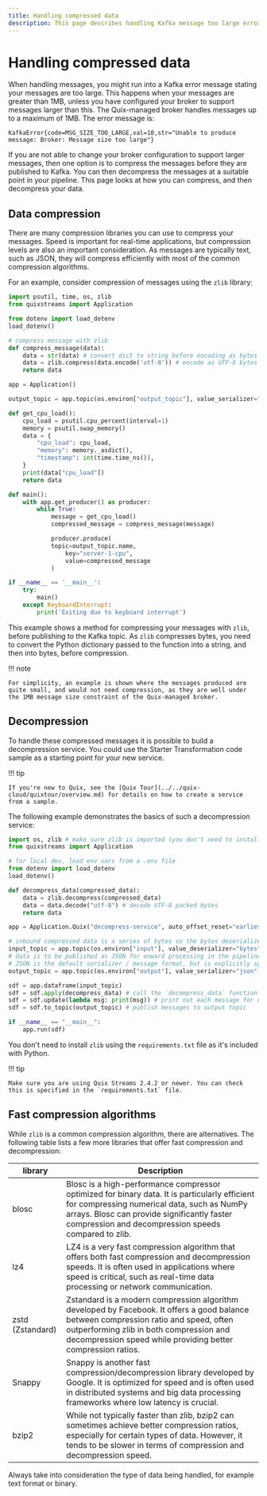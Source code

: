 ```yaml
---
title: Handling compressed data
description: This page describes handling Kafka message too large errors, and how to compress, and decompress data to work around this issue.
---
```


# Handling compressed data

When handling messages, you might run into a Kafka error message stating your messages are too large. This happens when your messages are greater than 1MB, unless you have configured your broker to support messages larger than this. The Quix-managed broker handles messages up to a maximum of 1MB. The error message is:

```
KafkaError{code=MSG_SIZE_TOO_LARGE,val=10,str="Unable to produce message: Broker: Message size too large"}
```

If you are not able to change your broker configuration to support larger messages, then one option is to compress the messages before they are published to Kafka. You can then decompress the messages at a suitable point in your pipeline. This page looks at how you can compress, and then decompress your data.

## Data compression

There are many compression libraries you can use to compress your messages. Speed is important for real-time applications, but compression levels are also an important consideration. As messages are typically text, such as JSON, they will compress efficiently with most of the common compression algorithms.

For an example, consider compression of messages using the `zlib` library:

``` python
import psutil, time, os, zlib
from quixstreams import Application

from dotenv import load_dotenv
load_dotenv()

# compress message with zlib
def compress_message(data):
    data = str(data) # convert dict to string before encoding as bytes
    data = zlib.compress(data.encode('utf-8')) # encode as UTF-8 bytes and compress
    return data

app = Application()

output_topic = app.topic(os.environ["output_topic"], value_serializer="bytes")

def get_cpu_load():
    cpu_load = psutil.cpu_percent(interval=1)
    memory = psutil.swap_memory()
    data = {
        "cpu_load": cpu_load,
        "memory": memory._asdict(),
        "timestamp": int(time.time_ns()),
    }
    print(data["cpu_load"])
    return data

def main():
    with app.get_producer() as producer:
        while True:                
            message = get_cpu_load()
            compressed_message = compress_message(message)

            producer.produce(
            topic=output_topic.name,
                key="server-1-cpu",
                value=compressed_message
            )

if __name__ == '__main__':
    try:
        main()
    except KeyboardInterrupt:
        print('Exiting due to keyboard interrupt')
```

This example shows a method for compressing your messages with `zlib`, before publishing to the Kafka topic. As `zlib` compresses bytes, you need to convert the Python dictionary passed to the function into a string, and then into bytes, before compression.

!!! note

    For simplicity, an example is shown where the messages produced are quite small, and would not need compression, as they are well under the 1MB message size constraint of the Quix-managed broker.

## Decompression

To handle these compressed messages it is possible to build a decompression service. You could use the Starter Transformation code sample as a starting point for your new service.

!!! tip

    If you're new to Quix, see the [Quix Tour](../../quix-cloud/quixtour/overview.md) for details on how to create a service from a sample.

The following example demonstrates the basics of such a decompression service:

``` python
import os, zlib # make sure zlib is imported (you don't need to install it though)
from quixstreams import Application

# for local dev, load env vars from a .env file
from dotenv import load_dotenv
load_dotenv()

def decompress_data(compressed_data):
    data = zlib.decompress(compressed_data)
    data = data.decode("utf-8") # decode UTF-8 packed bytes
    return data

app = Application.Quix("decompress-service", auto_offset_reset="earliest")

# inbound compressed data is a series of bytes so the bytes deserializer is used for this topic
input_topic = app.topic(os.environ["input"], value_deserializer="bytes")
# data is to be published as JSON for onward processing in the pipeline.
# JSON is the default serializer / message format, but is explicitly specified here for clarity
output_topic = app.topic(os.environ["output"], value_serializer="json")

sdf = app.dataframe(input_topic)
sdf = sdf.apply(decompress_data) # call the `decompress_data` function for each message
sdf = sdf.update(lambda msg: print(msg)) # print out each message for debugging
sdf = sdf.to_topic(output_topic) # publish messages to output topic

if __name__ == "__main__":
    app.run(sdf)
```

You don't need to install `zlib` using the `requirements.txt` file as it's included with Python.

!!! tip

    Make sure you are using Quix Streams 2.4.2 or newer. You can check this is specified in the `requirements.txt` file.

## Fast compression algorithms

While `zlib` is a common compression algorithm, there are alternatives. The following table lists a few more libraries that offer fast compression and decompression:

| library | Description |
|---|---|
| blosc | Blosc is a high-performance compressor optimized for binary data. It is particularly efficient for compressing numerical data, such as NumPy arrays. Blosc can provide significantly faster compression and decompression speeds compared to zlib. |
| lz4 | LZ4 is a very fast compression algorithm that offers both fast compression and decompression speeds. It is often used in applications where speed is critical, such as real-time data processing or network communication. |
| zstd (Zstandard) | Zstandard is a modern compression algorithm developed by Facebook. It offers a good balance between compression ratio and speed, often outperforming zlib in both compression and decompression speed while providing better compression ratios. |
| Snappy | Snappy is another fast compression/decompression library developed by Google. It is optimized for speed and is often used in distributed systems and big data processing frameworks where low latency is crucial. |
| bzip2 | While not typically faster than zlib, bzip2 can sometimes achieve better compression ratios, especially for certain types of data. However, it tends to be slower in terms of compression and decompression speed. |

Always take into consideration the type of data being handled, for example text format or binary.

